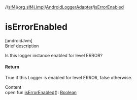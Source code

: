 //[slf4j](../../index.md)/[org.slf4j.impl](../index.md)/[AndroidLoggerAdapter](index.md)/[isErrorEnabled](is-error-enabled.md)



# isErrorEnabled  
[androidJvm]  
Brief description  


Is this logger instance enabled for level ERROR?



#### Return  


True if this Logger is enabled for level ERROR, false otherwise.

  
Content  
open fun [isErrorEnabled](is-error-enabled.md)(): [Boolean](https://kotlinlang.org/api/latest/jvm/stdlib/kotlin/-boolean/index.html)  



